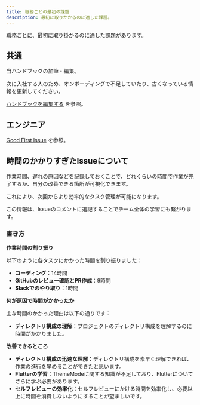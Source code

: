 ```yaml
---
title: 職務ごとの最初の課題
description: 最初に取りかかるのに適した課題。
---
```

職務ごとに、最初に取り掛かるのに適した課題があります。

## 共通

当ハンドブックの加筆・編集。

次に入社する人のため、オンボーディングで不足していたり、古くなっている情報を更新してください。

[ハンドブックを編集する](../handbook) を参照。

## エンジニア

[Good First Issue](/engineering/good-first-issue/) を参照。

## 時間のかかりすぎたIssueについて

作業時間、遅れの原因などを記録しておくことで、どれくらいの時間で作業が完了するか、自分の改善できる箇所が可視化できます。

これにより、次回からより効率的なタスク管理が可能になります。

この情報は、Issueのコメントに追記することでチーム全体の学習にも繋がります。

### 書き方


**作業時間の割り振り**

以下のように各タスクにかかった時間を割り振りました：

- **コーディング**：14時間
- **GitHubのレビュー確認とPR作成**：9時間
- **Slackでのやり取り**：1時間

**何が原因で時間がかかったか**

主な時間のかかった理由は以下の通りです：

- **ディレクトリ構成の理解**：プロジェクトのディレクトリ構成を理解するのに時間がかかりました。

**改善できるところ**

- **ディレクトリ構成の迅速な理解**：ディレクトリ構成を素早く理解できれば、作業の進行を早めることができたと思います。
- **Flutterの学習**：ThemeModeに関する知識が不足しており、Flutterについてさらに学ぶ必要があります。
- **セルフレビューの効率化**：セルフレビューにかける時間を効率化し、必要以上に時間を消費しないようにすることが望ましいです。
